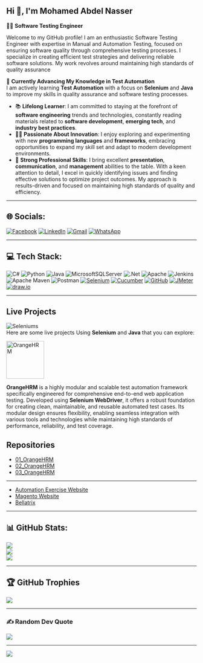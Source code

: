 ## Hi 👋, I'm Mohamed Abdel Nasser 

👨‍💻 **Software Testing Engineer**

Welcome to my GitHub profile! I am an enthusiastic Software Testing Engineer with expertise in Manual and Automation Testing,
focused on ensuring software quality through comprehensive testing processes.
I specialize in creating efficient test strategies and delivering reliable software solutions. My work revolves around maintaining high standards of quality assurance

🌱 **Currently Advancing My Knowledge in Test Automation**  
I am actively learning **Test Automation** with a focus on **Selenium** and **Java** to improve my skills in quality assurance and software testing processes.

- 📚 **Lifelong Learner**: I am committed to staying at the forefront of **software engineering** trends and technologies, constantly reading materials related to **software development**, **emerging tech**, and **industry best practices**.
- 🧑‍💻 **Passionate About Innovation**: I enjoy exploring and experimenting with new **programming languages** and **frameworks**, embracing opportunities to expand my skill set and adapt to modern development environments.
- 💼 **Strong Professional Skills**: I bring excellent **presentation**, **communication**, and **management** abilities to the table. With a keen attention to detail, I excel in quickly identifying issues and finding effective solutions to optimize project outcomes. My approach is results-driven and focused on maintaining high standards of quality and efficiency.

----
## 🌐 Socials:
[![Facebook](https://img.shields.io/badge/Facebook-%231877F2.svg?logo=Facebook&logoColor=white)](https://facebook.com/mohamed.abdelnasser.98096/)
[![LinkedIn](https://img.shields.io/badge/LinkedIn-%230077B5.svg?logo=linkedin&logoColor=white)](https://linkedin.com/in/mohamed-abdel-nasser-75014019a/)
[![Gmail](https://img.shields.io/badge/Gmail-red.svg?logo=gmail&logoColor=white)](mailto:m.a.nasser113@gmail.com) 
[![WhatsApp](https://img.shields.io/badge/WhatsApp-green.svg?logo=whatsapp&logoColor=white)](http://wa.me/+201018127745)

----
## 💻 Tech Stack:

![C#](https://img.shields.io/badge/c%23-%23239120.svg?style=flat&logo=csharp&logoColor=white)
![Python](https://img.shields.io/badge/python-3670A0?style=flat&logo=python&logoColor=ffdd54)
![Java](https://img.shields.io/badge/java-%23ED8B00.svg?style=flat&logo=openjdk&logoColor=white)
![MicrosoftSQLServer](https://img.shields.io/badge/Microsoft%20SQL%20Server-CC2927?style=flat&logo=microsoft%20sql%20server&logoColor=white)
![.Net](https://img.shields.io/badge/.NET-5C2D91?style=flat&logo=.net&logoColor=white) 
![Apache](https://img.shields.io/badge/apache-%23D42029.svg?style=flat&logo=apache&logoColor=white) 
![Jenkins](https://img.shields.io/badge/jenkins-%232C5263.svg?style=flat&logo=jenkins&logoColor=white) 
![Apache Maven](https://img.shields.io/badge/Apache%20Maven-C71A36?style=flat&logo=Apache%20Maven&logoColor=white) 
![Postman](https://img.shields.io/badge/Postman-FF6C37?style=flat&logo=postman&logoColor=white) 
[![Selenium](https://img.shields.io/badge/Selenium-green.svg?style=flat&logo=selenium&logoColor=white)](https://www.selenium.dev/) 
[![Cucumber](https://img.shields.io/badge/Cucumber-%2300BC71.svg?style=flat&logo=cucumber&logoColor=white)](https://cucumber.io/) 
[![GitHub](https://img.shields.io/badge/GitHub-%23181717.svg?style=flat&logo=github&logoColor=white)](https://github.com/)
[![JMeter](https://img.shields.io/badge/JMeter-%234CAF50.svg?style=flat&logo=apache&logoColor=white)](https://jmeter.apache.org/)
[![draw.io](https://img.shields.io/badge/draw.io-%23333B47.svg?style=flat&logo=draw.io&logoColor=white)](https://app.diagrams.net/)


----
## Live Projects
![Seleniums](https://img.shields.io/badge/Selenium_Live_Projects-green.svg?style=flat&logo=selenium&logoColor=white)    
Here are some live projects Using **Selenium** and **Java** that you can explore:


<img src="https://opensource-demo.orangehrmlive.com/web/images/ohrm_branding.png?v=1721393199309" alt="OrangeHRM" width="100">

**OrangeHRM** is a highly modular and scalable test automation framework specifically engineered for comprehensive end-to-end web application testing. 
Developed using **Selenium WebDriver**, it offers a robust foundation for creating clean, maintainable, and reusable automated test cases. Its modular design ensures flexibility, enabling seamless integration with various tools and technologies while maintaining high standards of performance, reliability, and test coverage.

## Repositories

- [01_OrangeHRM](https://github.com/Mohamed-Abdel-Nasser/01_OrangeHRM)
- [02_OrangeHRM](https://github.com/Mohamed-Abdel-Nasser/02_OrangeHRM)
- [03_OrangeHRM](https://github.com/Mohamed-Abdel-Nasser/03_OrangeHRM)

---

- [Automation Exercise Website](https://github.com/Mohamed-Abdel-Nasser/Automation-Exercise-Website)
- [Magento Website](https://github.com/Mohamed-Abdel-Nasser/Magento-Website)
- [Bellatrix](https://github.com/Mohamed-Abdel-Nasser/Bellatrix)
----
## 📊 GitHub Stats:
![](https://github-readme-stats.vercel.app/api?username=Mohamed-Abdel-Nasser&theme=gruvbox&hide_border=false&include_all_commits=true&count_private=true)<br/>
![](https://github-readme-streak-stats.herokuapp.com/?user=Mohamed-Abdel-Nasser&theme=gruvbox&hide_border=false)<br/>
![](https://github-readme-stats.vercel.app/api/top-langs/?username=Mohamed-Abdel-Nasser&theme=gruvbox&hide_border=false&include_all_commits=true&count_private=true&layout=compact)

----
## 🏆 GitHub Trophies

![](https://github-profile-trophy.vercel.app/?username=Mohamed-Abdel-Nasser&theme=gruvbox&no-frame=false&no-bg=true&margin-w=4)

---
### ✍️ Random Dev Quote
![](https://quotes-github-readme.vercel.app/api?type=horizontal&theme=gruvbox)

----
[![](https://visitcount.itsvg.in/api?id=Mohamed-Abdel-Nasser&icon=5&color=2)](https://visitcount.itsvg.in)

